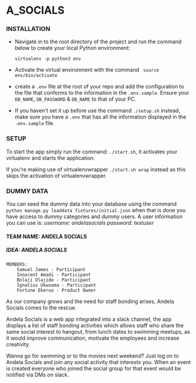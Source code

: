 # A_SOCIALS

### INSTALLATION
- Navigate in to the root directory of the project and run the command below to create your local Python environment:

  `virtualenv -p python3 env`

- Activate the virtual environment with the command
    ` source env/bin/activate`

- create a `.env` file at the root of your repo and add the configuration to the file that conforms to the information in the `.env.sample`. Ensure your `DB_NAME`, `DB_PASSWORD` & `DB_NAME` to that of your PC.

- If you haven't set it up before use the command `./setup.sh` instead, make sure you have a `.env` that has all the information displayed in the `.env.sample` file.

### SETUP
To start the app simply run the command: `./start.sh`, it activates your virtualenv and starts the application.

If you're making use of virtualenvwrapper `./start.sh wrap` instead as this skips the activation of virtualenvwrapper.

### DUMMY DATA
You can seed the dummy data into your database using the command `python manage.py loaddata fixtures/initial.json` when that is done you have access to dummy categories and dummy users. A user information you can use is:
*username:* _andelasocials_
*password:* _testuser_



#### TEAM NAME: ANDELA SOCIALS
##### IDEA: ANDELA SOCIALS
```
MEMBERS:
	Samuel James - Participant
	Innocent Amadi - Participant
	Bolaji Olajide - Participant
	Ignatius Ukwuoma - Participant
	Fortune Ekeruo - Product Owner
  ```


As our company grows and the need for staff bonding arises, Andela Socials comes to the rescue.

Andela Socials is a web app integrated into a slack channel, the app displays  a list of staff bonding activities which allows staff who share the same social interest to hangout, from lunch dates to swimming meetups, as it would improve communication, motivate the employees and increase creativity.

Wanna go for swimming or to the movies next weekend? Just log on to Andela Socials  and join any social activity that interests you. When an event is created everyone who joined the social group for that event would be notified via DMs on slack.
